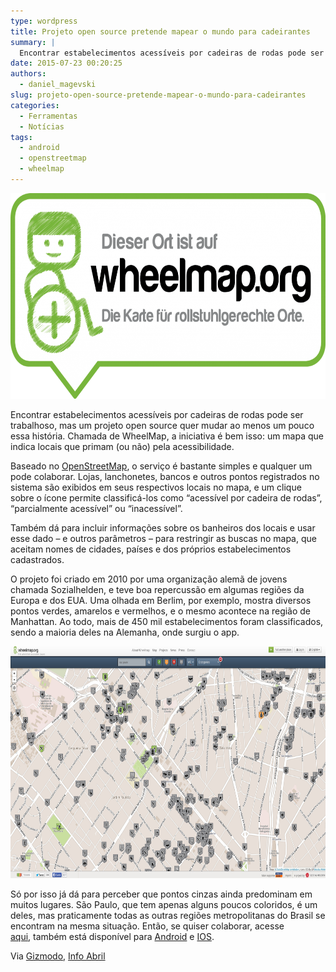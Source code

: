 ```yaml
---
type: wordpress
title: Projeto open source pretende mapear o mundo para cadeirantes
summary: |
  Encontrar estabelecimentos acessíveis por cadeiras de rodas pode ser trabalhoso, mas um projeto open source quer mudar ao menos um pouco essa história. Chamada de WheelMap, a iniciativa é bem isso: um mapa que indica locais que primam (ou não) pela acessibilidade.
date: 2015-07-23 00:20:25
authors:
  - daniel_magevski
slug: projeto-open-source-pretende-mapear-o-mundo-para-cadeirantes
categories:
  - Ferramentas
  - Notícias
tags:
  - android
  - openstreetmap
  - wheelmap
---
```


<a href="/images/wp-content/uploads/2015/06/wheelmap-logo-e1435718201487.png"><img class="alignnone size-large wp-image-2929" src="/images/wp-content/uploads/2015/06/wheelmap-logo-1024x520.png" alt="wheelmap-logo" width="648" height="329" /></a>

Encontrar estabelecimentos acessíveis por cadeiras de rodas pode ser trabalhoso, mas um projeto open source quer mudar ao menos um pouco essa história. Chamada de WheelMap, a iniciativa é bem isso: um mapa que indica locais que primam (ou não) pela acessibilidade.

Baseado no <a href="http://www.openstreetmap.org/" target="_blank">OpenStreetMap</a>, o serviço é bastante simples e qualquer um pode colaborar. Lojas, lanchonetes, bancos e outros pontos registrados no sistema são exibidos em seus respectivos locais no mapa, e um clique sobre o ícone permite classificá-los como “acessível por cadeira de rodas”, “parcialmente acessível” ou “inacessível”.

<!--more-->

Também dá para incluir informações sobre os banheiros dos locais e usar esse dado – e outros parâmetros – para restringir as buscas no mapa, que aceitam nomes de cidades, países e dos próprios estabelecimentos cadastrados.

O projeto foi criado em 2010 por uma organização alemã de jovens chamada Sozialhelden, e teve boa repercussão em algumas regiões da Europa e dos EUA. Uma olhada em Berlim, por exemplo, mostra diversos pontos verdes, amarelos e vermelhos, e o mesmo acontece na região de Manhattan. Ao todo, mais de 450 mil estabelecimentos foram classificados, sendo a maioria deles na Alemanha, onde surgiu o app.

<a href="/images/wp-content/uploads/2015/06/wheelmap-saopaulo.jpg"><img class="alignnone wp-image-2904" src="/images/wp-content/uploads/2015/06/wheelmap-saopaulo.jpg" alt="wheelmap-saopaulo" width="704" height="371" /></a>

Só por isso já dá para perceber que pontos cinzas ainda predominam em muitos lugares. São Paulo, que tem apenas alguns poucos coloridos, é um deles, mas praticamente todas as outras regiões metropolitanas do Brasil se encontram na mesma situação. Então, se quiser colaborar, acesse <a href="http://wheelmap.org/en/" target="_blank">aqui</a>, também está disponível para <a href="https://play.google.com/store/apps/details?id=org.wheelmap.android.online" target="_blank">Android</a> e <a href="https://itunes.apple.com/br/app/wheelmap/id399239476?mt=8" target="_blank">IOS</a>.

Via <a href="http://gizmodo.com/this-massive-open-source-map-makes-the-world-more-whee-1710196200" target="_blank">Gizmodo</a>, <a href="http://info.abril.com.br/noticias/internet/2015/06/iniciativa-open-source-quer-mapear-o-mundo-para-os-cadeirantes.shtml" target="_blank">Info Abril</a>
